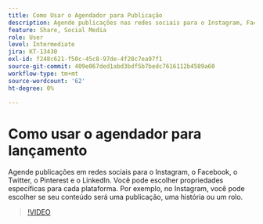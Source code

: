 ```yaml
---
title: Como Usar o Agendador para Publicação
description: Agende publicações nas redes sociais para o Instagram, Facebook, Twitter, Pinterest e LinkedIn
feature: Share, Social Media
role: User
level: Intermediate
jira: KT-13430
exl-id: f248c621-f50c-45c8-97de-4f28c7ea97f1
source-git-commit: 409e067ded1abd3bdf5b7bedc7616112b4589a60
workflow-type: tm+mt
source-wordcount: '62'
ht-degree: 0%

---
```


# Como usar o agendador para lançamento

Agende publicações em redes sociais para o Instagram, o Facebook, o Twitter, o Pinterest e o LinkedIn. Você pode escolher propriedades específicas para cada plataforma. Por exemplo, no Instagram, você pode escolher se seu conteúdo será uma publicação, uma história ou um rolo.

>[!VIDEO](https://video.tv.adobe.com/v/3420242?quality=12&learn=on&hidetitle=true)

